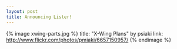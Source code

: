 ```yaml
---
layout: post
title: Announcing Lister!
---
```


{% image xwing-parts.jpg %}
  title: "X-Wing Plans" by psiaki
  link: http://www.flickr.com/photos/pmiaki/6657150957/
{% endimage %}

